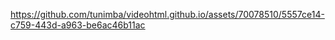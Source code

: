 

https://github.com/tunimba/videohtml.github.io/assets/70078510/5557ce14-c759-443d-a963-be6ac46b11ac

